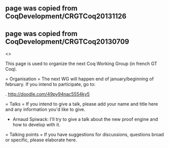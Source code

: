 ## page was copied from CoqDevelopment/CRGTCoq20131126
## page was copied from CoqDevelopment/CRGTCoq20130709
<<TableOfContents>>

This page is used to organize the next Coq Working Group (in french GT Coq).

= Organisation =
The next WG will happen end of january/beginning of february. If you intend to participate, go to:

 . http://doodle.com/49py94nac5554ky5

= Talks =
If you intend to give a talk, please add your name and title here and any information you'd like to give.

 * Arnaud Spiwack: I'll try to give a talk about the new proof engine and how to develop with it.

= Talking points =
If you have suggestions for discussions, questions broad or specific, please elaborate here.
